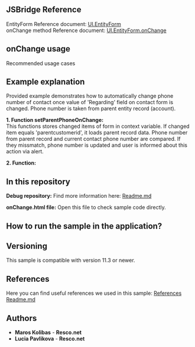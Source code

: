 ## JSBridge Reference

EntityForm Reference document: [UI.EntityForm](https://www.resco.net/javascript-bridge-reference/#MobileCRM_UI_EntityForm)
<br />onChange method Reference document: [UI.EntityForm.onChange](https://www.resco.net/javascript-bridge-reference/#MobileCRM_UI_EntityForm_onChange)

## onChange usage


Recommended usage cases


## Example explanation

Provided example demonstrates how to automatically change phone number of contact once value of 'Regarding' field on contact form is changed. Phone number is taken from parent entity record (account).

**1.	Function setParentPhoneOnChange:**
	<br />This functions stores changed items of form in context variable. If changed item equals 'parentcustomerid', it loads parent record data. Phone number from parent record and current contact phone number are compared. If they missmatch, phone number is updated and user is informed about this action via alert.

**2.	Function:**
	<br />

## In this repository
    
**Debug repository:**
Find more information here: [Readme.md]()

**onChange.html file:**
Open this file to check sample code directly.

## How to run the sample in the application?


## Versioning

This sample is compatible with version 11.3 or newer.

## References

Here you can find useful references we used in this sample: [References Readme.md](https://github.com/Resconet/JSBridge/blob/master/README.md) 

## Authors

* **Maros Kolibas** - **Resco.net**
* **Lucia Pavlikova** - **Resco.net**
